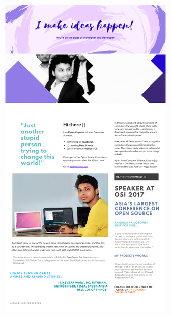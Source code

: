 ![i_make_ideas_happen](images/i_make_ideas_happen.png)
![my_description](images/my_description.gif)
![detail](images/detail.png)

<!-- ### Hi there 👋 -->

<!--
**luciferreeves/luciferreeves** is a ✨ _special_ ✨ repository because its `README.md` (this file) appears on your GitHub profile.

Here are some ideas to get you started:

- 🔭 I’m currently working on ...
- 🌱 I’m currently learning ...
- 👯 I’m looking to collaborate on ...
- 🤔 I’m looking for help with ...
- 💬 Ask me about ...
- 📫 How to reach me: ...
- 😄 Pronouns: ...
- ⚡ Fun fact: ...
-->
